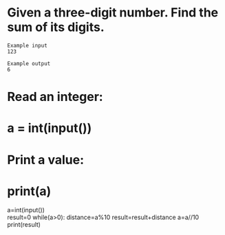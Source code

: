 # Given a three-digit number. Find the sum of its digits.

```
Example input
123

Example output
6
```

# Read an integer:
# a = int(input())
# Print a value:
# print(a)
a=int(input())  
result=0
while(a>0):
  distance=a%10
  result=result+distance
  a=a//10
print(result)
